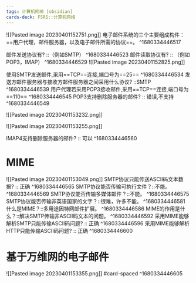 ```yaml
---
tags: 计算机网络 [obsidian]
cards-deck: FSRS::计算机网络
---
```



![[Pasted image 20230401152751.png]]
电子邮件系统的三个主要组成构件：==用户代理，邮件服务器，以及电子邮件所需的协议==。
^1680334446517


邮件发送协议有? ::（例如SMTP） ^1680334446523
邮件读取协议有? :: （例如POP3，IMAP） ^1680334446529
![[Pasted image 20230401152825.png]]

使用SMTP发送邮件,采用==TCP==连接,端口号为==25==
^1680334446534
发送方邮件服务器与接收方邮件服务器之间采用什么协议? ::SMTP ^1680334446539
用户代理若采用POP3接收邮件,采用==TCP==连接,端口号为==110==
^1680334446545
POP3支持删除服务器的邮件? :: 错误,不支持 ^1680334446549

![[Pasted image 20230401153232.png]]

![[Pasted image 20230401153255.png]]



IMAP4支持删除服务器的邮件? :: 可以 ^1680334446560


# MIME
![[Pasted image 20230401153049.png]]
SMTP协议只能传送ASCII码文本数据? :: 正确 ^1680334446565
SMTP协议能否传输可执行文件？::不能。 ^1680334446569
SMTP协议能否传输多媒体邮件？::不能。 ^1680334446575
SMTP协议能否传输非英语国家的文字？::很难，许多不能。 ^1680334446581
什么是MIME？::多用途因特网邮件扩展。 ^1680334446586
MIME的作用是什么？::解决SMTP传输非ASCII码文本的问题。 ^1680334446592
采用MIME能够解析SMTP只能传输ASCII码问题? :: 正确 ^1680334446596
采用MIME能够解析HTTP只能传输ASCII码问题? :: 正确 ^1680334446600

# 基于万维网的电子邮件
![[Pasted image 20230401153355.png]]
#card-spaced 
^1680334446605
